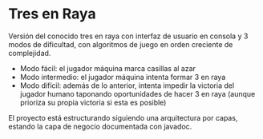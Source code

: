 # Tres en Raya
Versión del conocido tres en raya con interfaz de usuario en consola y 3 modos de dificultad, con algoritmos de juego en orden creciente de complejidad.

- Modo fácil: el jugador máquina marca casillas al azar
- Modo intermedio: el jugador máquina intenta formar 3 en raya
- Modo difícil: además de lo anterior, intenta impedir la victoria del jugador humano taponando oportunidades de hacer 3 en raya (aunque prioriza su propia victoria si esta es posible)

El proyecto está estructurando siguiendo una arquitectura por capas, estando la capa de negocio documentada con javadoc.

